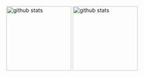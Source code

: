 <div align="left"> 
    <img alt="github stats" height="170px" src="asd-j7z20agj6-mayson1337s-projects.vercel.app/api?username=0xF3546&theme=vue-dark&show_icons=true&hide_border=false&count_private=true" />
  <img alt="github stats" height="170px" src="https://github-readme-stats.vercel.app/api/top-langs/?username=0xF3546&theme=vue-dark&layout=compact" />
</div>
